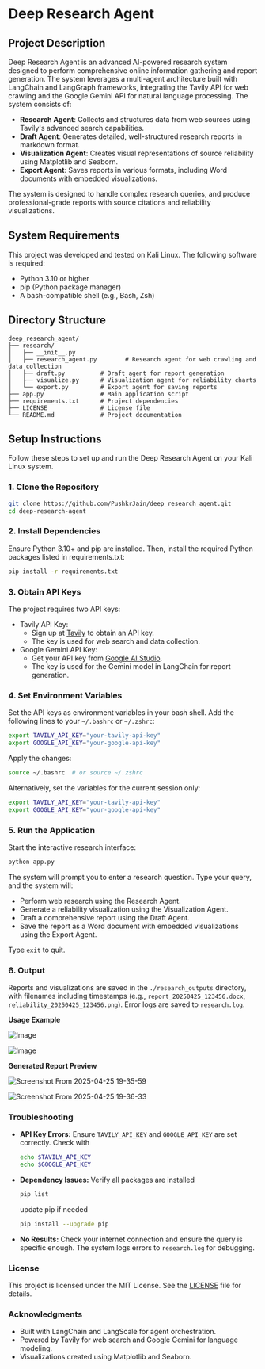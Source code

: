 # Deep Research Agent

## Project Description
Deep Research Agent is an advanced AI-powered research system designed to perform comprehensive online information gathering and report generation. The system leverages a multi-agent architecture built with LangChain and LangGraph frameworks, integrating the Tavily API for web crawling and the Google Gemini API for natural language processing. The system consists of:

- **Research Agent**: Collects and structures data from web sources using Tavily's advanced search capabilities.
- **Draft Agent**: Generates detailed, well-structured research reports in markdown format.
- **Visualization Agent**: Creates visual representations of source reliability using Matplotlib and Seaborn.
- **Export Agent**: Saves reports in various formats, including Word documents with embedded visualizations.

The system is designed to handle complex research queries, and produce professional-grade reports with source citations and reliability visualizations.

## System Requirements
This project was developed and tested on Kali Linux. The following software is required:

- Python 3.10 or higher
- pip (Python package manager)
- A bash-compatible shell (e.g., Bash, Zsh)

## Directory Structure
```plain
deep_research_agent/
├── research/
│   ├── __init__.py
│   ├── research_agent.py        # Research agent for web crawling and data collection
│   ├── draft.py          # Draft agent for report generation
│   ├── visualize.py      # Visualization agent for reliability charts
│   └── export.py         # Export agent for saving reports
├── app.py                # Main application script
├── requirements.txt      # Project dependencies
├── LICENSE               # License file
└── README.md             # Project documentation
```

## Setup Instructions
Follow these steps to set up and run the Deep Research Agent on your Kali Linux system.

### 1. Clone the Repository
```bash
git clone https://github.com/PushkrJain/deep_research_agent.git
cd deep-research-agent
```

### 2. Install Dependencies
Ensure Python 3.10+ and pip are installed. Then, install the required Python packages listed in requirements.txt:
```bash
pip install -r requirements.txt
```

### 3. Obtain API Keys
The project requires two API keys:
- Tavily API Key:
    - Sign up at [Tavily](https://app.tavily.com/home) to obtain an API key.
    - The key is used for web search and data collection.
- Google Gemini API Key:
    - Get your API key from [Google AI Studio](https://aistudio.google.com/apikey).
    - The key is used for the Gemini model in LangChain for report generation.

### 4. Set Environment Variables
Set the API keys as environment variables in your bash shell. Add the following lines to your `~/.bashrc` or `~/.zshrc`:
```bash
export TAVILY_API_KEY="your-tavily-api-key"
export GOOGLE_API_KEY="your-google-api-key"
```

Apply the changes:
```bash
source ~/.bashrc  # or source ~/.zshrc
```

Alternatively, set the variables for the current session only:
```bash
export TAVILY_API_KEY="your-tavily-api-key"
export GOOGLE_API_KEY="your-google-api-key"
```

### 5. Run the Application
Start the interactive research interface:
```bash
python app.py
```

The system will prompt you to enter a research question. Type your query, and the system will:
- Perform web research using the Research Agent.
- Generate a reliability visualization using the Visualization Agent.
- Draft a comprehensive report using the Draft Agent.
- Save the report as a Word document with embedded visualizations using the Export Agent.

Type `exit` to quit.

### 6. Output
Reports and visualizations are saved in the `./research_outputs` directory, with filenames including timestamps (e.g., `report_20250425_123456.docx`, `reliability_20250425_123456.png`). Error logs are saved to `research.log`.

**Usage Example**

![Image](https://github.com/user-attachments/assets/24dae013-5cfd-4682-8038-d40741381e37)

![Image](https://github.com/user-attachments/assets/62ed144e-510d-420f-acb2-ec509e26c2ef)

**Generated Report Preview**

![Screenshot From 2025-04-25 19-35-59](https://github.com/user-attachments/assets/2aa6a6cd-d4a0-4b7b-85a4-2957cc62fbeb)

![Screenshot From 2025-04-25 19-36-33](https://github.com/user-attachments/assets/6a565102-aa17-4932-a94e-c83be4ae31e6)

### Troubleshooting
- **API Key Errors:**
  Ensure `TAVILY_API_KEY` and `GOOGLE_API_KEY` are set correctly. Check with
  
  ```bash
  echo $TAVILY_API_KEY
  echo $GOOGLE_API_KEY
  ```
- **Dependency Issues:**
  Verify all packages are installed
  ```bash
  pip list
  ```
  update pip if needed 
  ```bash
  pip install --upgrade pip
  ```
- **No Results:**
  Check your internet connection and ensure the query is specific enough. The system logs errors to `research.log` for debugging.

### License
This project is licensed under the MIT License. See the [LICENSE](LICENSE) file for details.

### Acknowledgments
- Built with LangChain and LangScale for agent orchestration.
- Powered by Tavily for web search and Google Gemini for language modeling.
- Visualizations created using Matplotlib and Seaborn.
